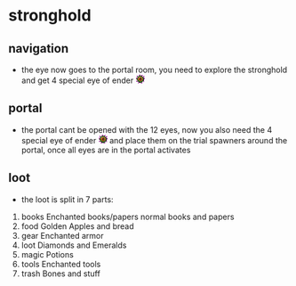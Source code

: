 # stronghold
## navigation
- the eye now goes to the portal room, you need to explore the stronghold and get 4 special eye of ender <img src="assets/special_ender_eye.png" alt="">
## portal
- the portal cant be opened with the 12 eyes, now you also need the 4 special eye of ender <img src="assets/special_ender_eye.png" alt=""> and place them on the trial spawners around the portal, once all eyes are in the portal activates
## loot
- the loot is split in 7 parts:
1. books <explanation>Enchanted books/papers normal books and papers</explanation>
2. food <explanation>Golden Apples and bread</explanation>
3. gear <explanation>Enchanted armor</explanation>
4. loot <explanation>Diamonds and Emeralds</explanation>
5. magic <explanation>Potions</explanation>
6. tools <explanation>Enchanted tools</explanation>
7. trash <explanation>Bones and stuff</explanation>